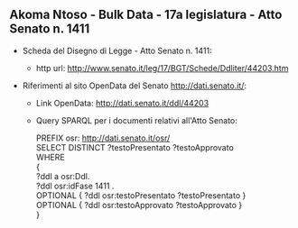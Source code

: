 ## Akoma Ntoso - Bulk Data - 17a legislatura - Atto Senato n. 1411 ##

* Scheda del Disegno di Legge - Atto Senato n. 1411:
	* http url: http://www.senato.it/leg/17/BGT/Schede/Ddliter/44203.htm

* Riferimenti al sito OpenData del Senato http://dati.senato.it/:
	* Link OpenData: http://dati.senato.it/ddl/44203
	* Query SPARQL per i documenti relativi all'Atto Senato:

        PREFIX osr: <http://dati.senato.it/osr/>  
		SELECT DISTINCT ?testoPresentato ?testoApprovato  
		WHERE  
		{  
		    ?ddl a osr:Ddl.  
		    ?ddl osr:idFase 1411 .  
		    OPTIONAL { ?ddl osr:testoPresentato ?testoPresentato }  
		    OPTIONAL { ?ddl osr:testoApprovato ?testoApprovato }  
		}
		